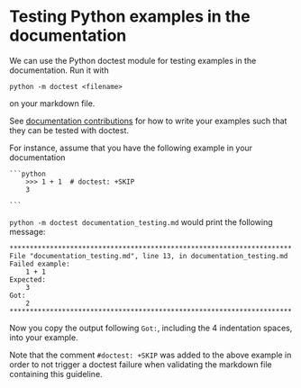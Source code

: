Testing Python examples in the documentation
============================================
We can use the Python doctest module for testing examples in the documentation.
Run it with

    python -m doctest <filename>

on your markdown file.

See [documentation contributions] for how to write your examples such that they can be tested with doctest.

For instance, assume that you have the following example in your documentation

    ```python
        >>> 1 + 1  # doctest: +SKIP
        3

    ```

`python -m doctest documentation_testing.md` would print the following message:

```shell
**********************************************************************
File "documentation_testing.md", line 13, in documentation_testing.md
Failed example:
    1 + 1
Expected:
    3
Got:
    2
**********************************************************************
```

Now you copy the output following `Got:`, including the 4 indentation spaces, into your example.

Note that the comment `#doctest: +SKIP` was added to the above example in order to not trigger a doctest failure when validating the markdown file containing this guideline.



[documentation contributions]: documentation_contributions.md
